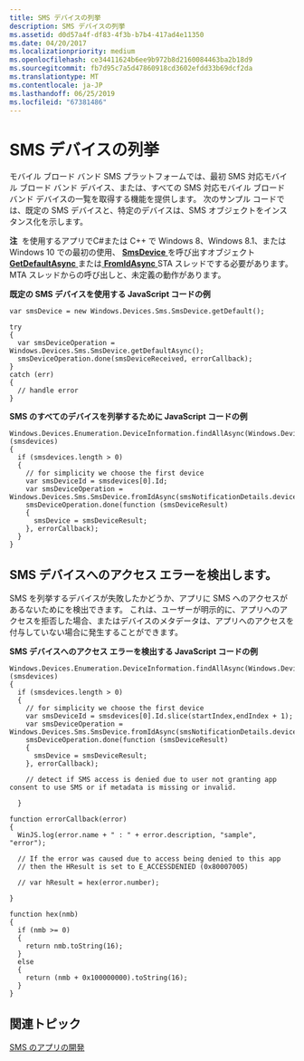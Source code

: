 ```yaml
---
title: SMS デバイスの列挙
description: SMS デバイスの列挙
ms.assetid: d0d57a4f-df83-4f3b-b7b4-417ad4e11350
ms.date: 04/20/2017
ms.localizationpriority: medium
ms.openlocfilehash: ce34411624b6ee9b972b8d2160084463ba2b18d9
ms.sourcegitcommit: fb7d95c7a5d47860918cd3602efdd33b69dcf2da
ms.translationtype: MT
ms.contentlocale: ja-JP
ms.lasthandoff: 06/25/2019
ms.locfileid: "67381486"
---
```

# <a name="enumerate-sms-devices"></a>SMS デバイスの列挙


モバイル ブロード バンド SMS プラットフォームでは、最初 SMS 対応モバイル ブロード バンド デバイス、または、すべての SMS 対応モバイル ブロード バンド デバイスの一覧を取得する機能を提供します。 次のサンプル コードでは、既定の SMS デバイスと、特定のデバイスは、SMS オブジェクトをインスタンス化を示します。

**注**  を使用するアプリでC#または C++ で Windows 8、Windows 8.1、または Windows 10 での最初の使用、 [ **SmsDevice** ](https://docs.microsoft.com/uwp/api/Windows.Devices.Sms.SmsDevice)を呼び出すオブジェクト[ **GetDefaultAsync** ](https://docs.microsoft.com/uwp/api/Windows.Devices.Sms.SmsDevice#Windows_Devices_Sms_SmsDevice_GetDefaultAsync)または[ **FromIdAsync** ](https://docs.microsoft.com/uwp/api/Windows.Devices.Sms.SmsDevice#Windows_Devices_Sms_SmsDevice_FromIdAsync_System_String_) STA スレッドでする必要があります。 MTA スレッドからの呼び出しと、未定義の動作があります。

 

**既定の SMS デバイスを使用する JavaScript コードの例**

``` syntax
var smsDevice = new Windows.Devices.Sms.SmsDevice.getDefault();

try
{
  var smsDeviceOperation = Windows.Devices.Sms.SmsDevice.getDefaultAsync();
  smsDeviceOperation.done(smsDeviceReceived, errorCallback);
}
catch (err)
{
  // handle error
}
```

**SMS のすべてのデバイスを列挙するために JavaScript コードの例**

``` syntax
Windows.Devices.Enumeration.DeviceInformation.findAllAsync(Windows.Devices.Sms.SmsDevice.getDeviceSelector()).then(function (smsdevices) 
{
  if (smsdevices.length > 0)
  {
    // for simplicity we choose the first device
    var smsDeviceId = smsdevices[0].Id;
    var smsDeviceOperation = Windows.Devices.Sms.SmsDevice.fromIdAsync(smsNotificationDetails.deviceId); 
    smsDeviceOperation.done(function (smsDeviceResult)
    {
      smsDevice = smsDeviceResult;
    }, errorCallback);
  }
}
```

## <a name="span-iddetecterrspanspan-iddetecterrspandetect-sms-device-access-errors"></a><span id="detecterr"></span><span id="DETECTERR"></span>SMS デバイスへのアクセス エラーを検出します。


SMS を列挙するデバイスが失敗したかどうか、アプリに SMS へのアクセスがあるないためにを検出できます。 これは、ユーザーが明示的に、アプリへのアクセスを拒否した場合、またはデバイスのメタデータは、アプリへのアクセスを付与していない場合に発生することができます。

**SMS デバイスへのアクセス エラーを検出する JavaScript コードの例**

``` syntax
Windows.Devices.Enumeration.DeviceInformation.findAllAsync(Windows.Devices.Sms.SmsDevice.getDeviceSelector()).then(function (smsdevices)
{
  if (smsdevices.length > 0)
  {
    // for simplicity we choose the first device
    var smsDeviceId = smsdevices[0].Id.slice(startIndex,endIndex + 1);
    var smsDeviceOperation = Windows.Devices.Sms.SmsDevice.fromIdAsync(smsNotificationDetails.deviceId); 
    smsDeviceOperation.done(function (smsDeviceResult)
    {
      smsDevice = smsDeviceResult;
    }, errorCallback); 

    // detect if SMS access is denied due to user not granting app consent to use SMS or if metadata is missing or invalid.

  }

function errorCallback(error)
{
  WinJS.log(error.name + " : " + error.description, "sample", "error");

  // If the error was caused due to access being denied to this app
  // then the HResult is set to E_ACCESSDENIED (0x80007005)

  // var hResult = hex(error.number);

}

function hex(nmb)
{
  if (nmb >= 0)
  {
    return nmb.toString(16);
  }
  else
  {
    return (nmb + 0x100000000).toString(16);
  }
}
```

## <a name="span-idrelatedtopicsspanrelated-topics"></a><span id="related_topics"></span>関連トピック


[SMS のアプリの開発](developing-sms-apps.md)

 

 






